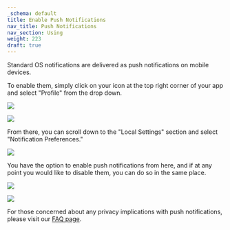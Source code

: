 ```yaml
---
_schema: default
title: Enable Push Notifications
nav_title: Push Notifications
nav_section: Using
weight: 223
draft: true
---
```

Standard OS notifications are delivered as push notifications on mobile devices.

To enable them, simply click on your icon at the top right corner of your app and select "Profile" from the drop down.

![](/uploads/1st.png)

![](/uploads/2nd.png)

From there, you can scroll down to the "Local Settings" section and select "Notification Preferences."

![](/uploads/3rd.png)

You have the option to enable push notifications from here, and if at any point you would like to disable them, you can do so in the same place.

![](/uploads/4th.png)

![](/uploads/5th.png)

For those concerned about any privacy implications with push notifications, please visit our [FAQ page](https://app.docs.diode.io/docs/faq/how-do-notifications-impact-privacy/#push-notifications).

&nbsp;
